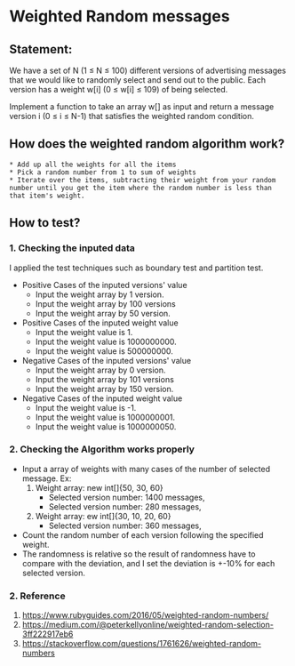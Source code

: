 # Weighted Random messages
## Statement:
We have a set of N (1 ≤ N ≤ 100) different versions of advertising messages that we would like to randomly select and send out to the public. Each version has a weight w[i] (0 ≤ w[i] ≤ 109) of being selected. 

Implement a function to take an array w[] as input and return a message version i (0 ≤ i ≤ N-1) that satisfies the weighted random condition.

## How does the weighted random algorithm work?
    * Add up all the weights for all the items
    * Pick a random number from 1 to sum of weights
    * Iterate over the items, subtracting their weight from your random number until you get the item where the random number is less than that item's weight.
## How to test?
### 1. Checking the inputed data ###
I applied the test techniques such as boundary test and partition test.
 * Positive Cases of the inputed versions' value
    * Input the weight array by 1 version.
    * Input the weight array by 100 versions
    * Input the weight array by 50 version.
 * Positive Cases of the inputed weight value
    * Input the weight value is 1.
    * Input the weight value is 1000000000.
    * Input the weight value is 500000000.
  * Negative Cases of the inputed versions' value
    * Input the weight array by 0 version.
    * Input the weight array by 101 versions
    * Input the weight array by 150 version.
 * Negative Cases of the inputed weight value
    * Input the weight value is -1.
    * Input the weight value is 1000000001.
    * Input the weight value is 1000000050.
        
### 2. Checking the Algorithm works properly ###
 * Input a array of weights with many cases of the number of selected message.
 Ex:  
   1. Weight array: new int[]{50, 30, 60}
      -  Selected version number: 1400 messages, 
      -  Selected version number: 280 messages, 
   2. Weight array: ew int[]{30, 10, 20, 60}
      -  Selected version number: 360 messages, 
 * Count the random number of each version following the specified weight.
 * The randomness is relative so the result of randomness have to compare with the deviation, and I set the deviation is +-10% for each selected version.
### 2. Reference ###
1. https://www.rubyguides.com/2016/05/weighted-random-numbers/
2. https://medium.com/@peterkellyonline/weighted-random-selection-3ff222917eb6
3. https://stackoverflow.com/questions/1761626/weighted-random-numbers
